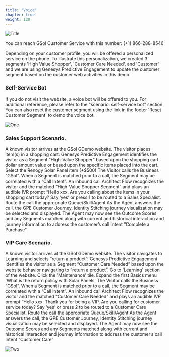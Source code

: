 ```yaml
---
title: "Voice"
chapter: true
weight: 120
---
```


![Title](/images/Login.PNG)

You can reach GSol Customer Service with this number: (+1) 866-288-8546
 
Depending on your customer profile, you will be offered a personalized service on the phone. To illustrate this personalization, we created 3 segments 'High Value Shopper', 'Customer Care Needed', and 'Customer' and we are using Genesys Predictive Engagement to update the customer segment based on the customer web activities in this demo.
 
### Self-Service Bot
If you do not visit the website, a voice bot will be offered to you. For additional reference, please refer to the "scenario: self-service bot" section.
You can also reset the customer segment using the link in the footer 'Reset Customer Segment' to demo the voice bot.

![One](/images/Login.PNG)

### Sales Support Scenario. 
A known visitor arrives at the GSol GDemo website. The visitor places item(s) in a shopping cart: 
Genesys Predictive Engagement identifies the visitor as a Segment “High-Value Shopper” based upon the shopping cart dollar amount value or based upon the specific items placed into the cart. Select the Renogy Solar Panel item (+$500)
The Visitor calls the Business “GSol”.  When a Segment is matched prior to a call, the Segment may be correlated with a “Call Intent”.
An inbound call Architect Flow recognizes the visitor and the matched “High-Value Shopper Segment” and plays an audible IVR prompt “Hello xxx. Are you calling about the items in your shopping cart today? Say ‘yes’ or press 1 to be routed to a Sales Specialist. 
Route the call the appropriate Queue/Skill/Agent
As the Agent answers the call, the GPE Customer Journey, Identity Stitching journey visualization may be selected and displayed.  The Agent may now see the Outcome Scores and any Segments matched along with current and historical interaction and journey information to address the customer’s call Intent “Complete a Purchase”
 

### VIP Care Scenario. 
A known visitor arrives at the GSol GDemo website. The visitor navigates to Learning and selects “return a product”: 
Genesys Predictive Engagement identifies the visitor as a Segment “Customer Care Needed” based upon the website behavior navigating to “return a product”. Go to 'Learning' section of the website. Click the 'Maintenance' tile. Expand the first Basics menu 'What is the return policy with Solar Panels'
The Visitor calls the Business “GSol”.  When a Segment is matched prior to a call, the Segment may be correlated with a “Call Intent”.
An inbound call Architect Flow recognizes the visitor and the matched “Customer Care Needed” and plays an audible IVR prompt “Hello xxx. Thank you for being a VIP. Are you calling for customer service today? Say ‘yes’ or press 2 to be routed to a Customer Care Specialist. 
Route the call the appropriate Queue/Skill/Agent
As the Agent answers the call, the GPE Customer Journey, Identity Stitching journey visualization may be selected and displayed.  The Agent may now see the Outcome Scores and any Segments matched along with current and historical interaction and journey information to address the customer’s call Intent “Customer Care”


![Two](/images/file_1637598327026_GPE_service_segment.png)
